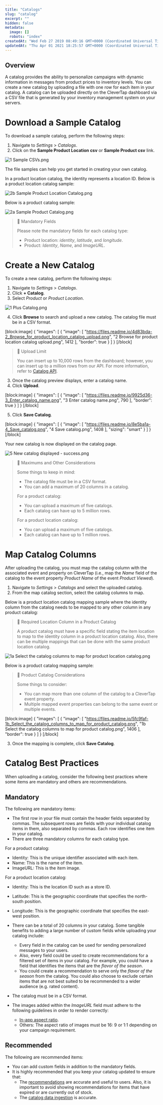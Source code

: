 ```yaml
---
title: "Catalogs"
slug: "catalog"
excerpt: ""
hidden: false
metadata: 
  image: []
  robots: "index"
createdAt: "Wed Feb 27 2019 08:49:16 GMT+0000 (Coordinated Universal Time)"
updatedAt: "Thu Apr 01 2021 18:25:57 GMT+0000 (Coordinated Universal Time)"
---
```

## Overview

A catalog provides the ability to personalize campaigns with dynamic information in messages from product prices to inventory levels. You can create a new catalog by uploading a file with one row for each item in your catalog. A catalog can be uploaded directly on the CleverTap dashboard via a CSV file that is generated by your inventory management system on your servers.

# Download a Sample Catalog 

To download a sample catalog, perform the following steps:

1. Navigate to _Settings_ > _Catalogs_. 
2. Click on the **Sample Product Location csv** or **Sample Product csv** link.

![](https://files.readme.io/9c4dd40-1_Sample_CSVs.png "1 Sample CSVs.png")

The file samples can help you get started in creating your own catalog.

In a product location catalog, the identity represents a location ID. Below is a product location catalog sample:

![](https://files.readme.io/4a97c07-2b_Sample_Product_Location_Catalog.png "2b Sample Product Location Catalog.png")

Below is a product catalog sample:

![](https://files.readme.io/612e218-2a_Sample_Product_Catalog.png "2a Sample Product Catalog.png")

> 🚧 Mandatory Fields
> 
> Please note the mandatory fields for each catalog type:
> 
> - Product location: _identity_, _latitude_, and _longitude_.
> - Product: _Identity_, _Name_, and _ImageURL_.

# Create a New Catalog 

To create a new catalog, perform the following steps:

1. Navigate to _Settings_ > _Catalogs_. 
2. Click **+ Catalog**.
3. Select _Product_ or _Product Location_.

![](https://files.readme.io/372dc5b-1_Plus_Catalog.png "1 Plus Catalog.png")

4. Click **Browse** to search and upload a new catalog. The catalog file must be in a CSV format.

[block:image]
{
  "images": [
    {
      "image": [
        "https://files.readme.io/4d83bda-2_Browse_for_product_location_catalog_upload.png",
        "2 Browse for product location catalog upload.png",
        1412
      ],
      "border": true
    }
  ]
}
[/block]


> 📘 Upload Limit
> 
> You can insert up to 10,000 rows from the dashboard; however, you can insert up to a million rows from our API. For more information, refer to [Catalog API](https://developer.clevertap.com/docs/catalog-api-endpoints).

3. Once the catalog preview displays, enter a catalog name.
4. Click **Upload**.

[block:image]
{
  "images": [
    {
      "image": [
        "https://files.readme.io/9925d36-3_Enter_catalog_name.png",
        "3 Enter catalog name.png",
        790
      ],
      "border": true
    }
  ]
}
[/block]


5. Click **Save Catalog**. 

[block:image]
{
  "images": [
    {
      "image": [
        "https://files.readme.io/8e5ba1a-4_Save_catalog.png",
        "4 Save catalog.png",
        1408
      ],
      "sizing": "smart"
    }
  ]
}
[/block]


Your new catalog is now displayed on the catalog page.  

![](https://files.readme.io/860f896-5_New_catalog_displayed_-_success.png "5 New catalog displayed - success.png")

> 🚧 Maximums and Other Considerations
> 
> Some things to keep in mind:
> 
> - The catalog file must be in a CSV format.
> - You can add a maximum of 20 columns in a catalog.
> 
> For a product catalog:
> 
> - You can upload a maximum of five catalogs.
> - Each catalog can have up to 5 million rows.
> 
> For a product location catalog:
> 
> - You can upload a maximum of five catalogs.
> - Each catalog can have up to 1 million rows.

# Map Catalog Columns

After uploading the catalog, you must map the catalog column with the associated event and property on CleverTap (i.e., map the _Name_ field of the catalog to the event property _Product Name_ of the event _Product Viewed_).

1. Navigate to _Settings_ > _Catalogs_ and select the uploaded catalog. 
2. From the map catalog section, select the catalog columns to map. 

Below is a product location catalog mapping sample where the identity column from the catalog needs to be mapped to any other column in any product catalog:

> 📘 Required Location Column in a Product Catalog
> 
> A product catalog must have a specific field stating the item location to map to the identity column in a product location catalog. Also, there can be multiple mappings that can be done with the same product location catalog.

![](https://files.readme.io/caf2236-1a_Select_the_catalog_columns_to_map_for_product_location_catalog.png "1a Select the catalog columns to map for product location catalog.png")

Below is a product catalog mapping sample:

> 📘 Product Catalog Considerations
> 
> Some things to consider:
> 
> - You can map more than one column of the catalog to a CleverTap event property.
> - Multiple mapped event properties can belong to the same event or multiple events.

[block:image]
{
  "images": [
    {
      "image": [
        "https://files.readme.io/5fc9faf-1b_Select_the_catalog_columns_to_map_for_product_catalog.png",
        "1b Select the catalog columns to map for product catalog.png",
        1406
      ],
      "border": true
    }
  ]
}
[/block]


3. Once the mapping is complete, click **Save Catalog**. 

# Catalog Best Practices

When uploading a catalog, consider the following best practices where some items are mandatory and others are recommendations.

## Mandatory 

The following are mandatory items:

- The first row in your file must contain the header fields separated by commas. The subsequent rows are fields with your individual catalog items in them, also separated by commas. Each row identifies one item in your catalog.
- There are three mandatory columns for each catalog type.

For a product catalog:

- Identity: This is the unique identifier associated with each item.
- Name: This is the name of the item.
- ImageURL: This is the item image.

For a product  location catalog:

- Identity: This is the location ID such as a store ID.

- Latitude: This is the geographic coordinate that specifies the north-south position.

- Longitude: This is the geographic coordinate that specifies the east-west position.

- There can be a total of 20 columns in your catalog. Some tangible benefits to adding a large number of custom fields while uploading your catalog include:
  - Every field in the catalog can be used for sending personalized messages to your users. 
  - Also, every field could be used to create recommendations for a filtered set of items in your catalog. For example, you could have a field that identifies the items that are the _flavor of the season_. 
  - You could create a recommendation to serve only the _flavor of the season_ from the catalog. You could also choose to exclude certain items that are not best suited to be recommended to a wider audience (e.g. rated content).

- The catalog must be in a CSV format. 

- The images added within the _ImageURL_ field must adhere to the following guidelines in order to render correctly:
  - [In-app aspect ratio](https://docs.clevertap.com/docs/inapp-campaigns#section-template-aspect-ratio-and-image-size-guide).
  - Others: The aspect ratio of images must be 16: 9 or 1:1 depending on your campaign requirement.

## Recommended

The following are recommended items:

- You can add custom fields in addition to the mandatory fields. 
- It is highly recommended that you keep your catalog updated to ensure that:
  - The [recommendations](doc:recommendations) are accurate and useful to users. Also, it is important to avoid showing recommendations for items that have expired or are currently out of stock.
  - The [catalog data ingestion](https://docs.clevertap.com/docs/catalog-data-ingestion) is accurate.
